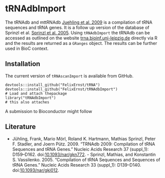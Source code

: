 # tRNAdbImport

The tRNAdb and mttRNAdb [Juehling et al. 2009](#Literature) is a compilation of
tRNA sequences and tRNA genes. It is a follow up version of the database of
Sprinzl et al. [Sprinzl et al. 2005](#Literature).
Using `tRNAdbImport` the tRNAdb can be accessed as outlined on the website
[trna.bioinf.uni-leipzig.de](trna.bioinf.uni-leipzig.de) directly via R and the
results are returned as a `GRanges` object. The results can be further used in
BioC context.

## Installation

The current version of `tRNAscanImport` is available from GitHub.
 
```{r}
devtools::install_github("FelixErnst/tRNA")
devtools::install_github("FelixErnst/tRNAdbImport")
# Load and attach thepackage
library("tRNAdbImport")
# this also attaches 
```
A submission to Bioconductor might follow

## Literature

- Jühling, Frank, Mario Mörl, Roland K. Hartmann, Mathias Sprinzl, Peter F.
Stadler, and Joern Pütz. 2009. “TRNAdb 2009: Compilation of tRNA Sequences and
tRNA Genes.” Nucleic Acids Research 37 (suppl_1): D159–D162.
doi:[10.1093/nar/gkn772](https://doi.org/10.1093/nar/gkn772). - Sprinzl,
Mathias, and Konstantin S. Vassilenko. 2005. “Compilation of tRNA Sequences and
Sequences of tRNA Genes.” Nucleic Acids Research 33 (suppl_1): D139–D140.
doi:[10.1093/nar/gki012](https://doi.org/10.1093/nar/gki012).